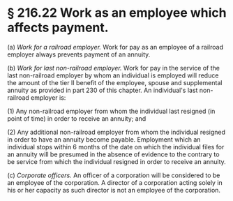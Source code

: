 # § 216.22   Work as an employee which affects payment.

(a) *Work for a railroad employer.* Work for pay as an employee of a railroad employer always prevents payment of an annuity.


(b) *Work for last non-railroad employer.* Work for pay in the service of the last non-railroad employer by whom an individual is employed will reduce the amount of the tier II benefit of the employee, spouse and supplemental annuity as provided in part 230 of this chapter. An individual's last non-railroad employer is:


(1) Any non-railroad employer from whom the individual last resigned (in point of time) in order to receive an annuity; and


(2) Any additional non-railroad employer from whom the individual resigned in order to have an annuity become payable. Employment which an individual stops within 6 months of the date on which the individual files for an annuity will be presumed in the absence of evidence to the contrary to be service from which the individual resigned in order to receive an annuity.


(c) *Corporate officers.* An officer of a corporation will be considered to be an employee of the corporation. A director of a corporation acting solely in his or her capacity as such director is not an employee of the corporation.




